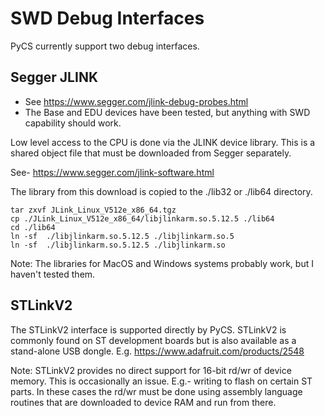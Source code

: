 # SWD Debug Interfaces

PyCS currently support two debug interfaces.

## Segger JLINK

 * See https://www.segger.com/jlink-debug-probes.html
 * The Base and EDU devices have been tested, but anything with SWD capability should work.

Low level access to the CPU is done via the JLINK device library.
This is a shared object file that must be downloaded from Segger separately.

See- https://www.segger.com/jlink-software.html

The library from this download is copied to the ./lib32 or ./lib64 directory.

    tar zxvf JLink_Linux_V512e_x86_64.tgz
    cp ./JLink_Linux_V512e_x86_64/libjlinkarm.so.5.12.5 ./lib64
    cd ./lib64
    ln -sf  ./libjlinkarm.so.5.12.5 ./libjlinkarm.so.5
    ln -sf  ./libjlinkarm.so.5.12.5 ./libjlinkarm.so

Note: The libraries for MacOS and Windows systems probably work, but I haven't tested them.

## STLinkV2

The STLinkV2 interface is supported directly by PyCS.
STLinkV2 is commonly found on ST development boards but is also available as a stand-alone USB dongle.
E.g. https://www.adafruit.com/products/2548

Note: STLinkV2 provides no direct support for 16-bit rd/wr of device memory. This is occasionally an issue.
E.g.- writing to flash on certain ST parts. In these cases the rd/wr must be done using assembly language
routines that are downloaded to device RAM and run from there.
